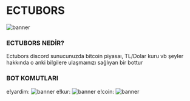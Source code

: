# ECTUBORS
![banner](https://github.com/emre44orhan/ECTUBORS/blob/main/ectubors.png)
### ECTUBORS NEDİR?
Ectubors discord sunucunuzda bitcoin piyasaı, TL/Dolar kuru vb şeyler hakkında o anki bilgilere ulaşmaınızı sağlıyan bir bottur

### BOT KOMUTLARI
e!yardim:
![banner](https://github.com/emre44orhan/ECTUBORS/blob/main/IMG_20210921_165916.jpg)
e!kur:
![banner](https://github.com/emre44orhan/ECTUBORS/blob/main/IMG_20210921_165903.jpg)
e!coin:
![banner](https://github.com/emre44orhan/ECTUBORS/blob/main/IMG_20210921_170028.jpg)
